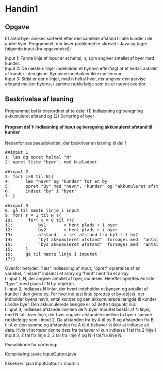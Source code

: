 # Handin1

## Opgave

Et antal byer ønskes sorteret efter den samlede afstand til alle kunder i de andre byer.
Programmet, der løser problemet er skrevet i Java og tager følgende input (fra opgavetekst):</br>

Input 1: Første linje af input er et heltal, n, som angiver antallet af byer med kunder.</br>
Input 2: De næste n linjer indeholder et bynavn efterfulgt af et heltal; antallet af kunder i den givne. Bynavne indeholder ikke mellemrum. </br>
Input 3: Sidst er der n linjer, med n heltal hver, der angiver den parvise afstand mellem byerne, i samme rækkefølge som de er nævnt ovenfor. </br>

## Beskrivelse af løsning

Programmet betår overordnet af to dele: (1) Indlæsning og beregning akkumuleret afstand og (2) Sortering af byer</br>


#### Program del 1: Indlæsning af input og beregning akkumuleret afstand til kunder
Nedenfor ses pseudokoden, der beskriver en løsning til del 1:
<pre>
##input 1
1: læs og opret heltal "N"
2: opret liste "byer", med N-pladser      

##input 2
3: for( i=0 til N){                       
4:      læs "navn" og "kunder" for en by
5:      opret "By" med "navn", "kunder" og "akkumuleret afstand"
6:      indsæt "By" i "byer"
7: }

##input 3
8: gå til næste linje i input
9: for( r = 1 til N ){                
10:      for( c = 0 til r){         
11:          by1       = hent plads r i byer
12:          by2       = hent plads c i byer
13:          afstand   = læs afstand fra by1 til by2
14:          "by1 akkumuleret afstand"  forsøges med  "antal kunder i b2"  mulipliceret med "afstand"
15:          "by2 akkumuleret afstand"  forsøges med  "antal kunder i b1"  mulipliceret med "afstand"
15:     }
16:     gå til næste linje i inputet
17:}
</pre>
Ovenfor betyder: "læs" indlæsning af input, "opret" oprettelse af en variabel, "indsæt" indsæt i et array og "hent" hent fra et array.</br>
I input 1, N, der angiver antallet af byer, indlæses. Herefter oprettes en liste "byer", med plads til N by-objekter.</br>
I input 2, indlæses N linjer, der hvert indeholder et bynavn og antallet af kunder i den givne by. For hver indlæst linje oprettes et by-objekt, der indholder byens navn, antal kunder og den akkumulerede længde til kunder i andre byer. Den akkumulerede længde er på dette tidspunkt nul.</br>
I input 3, indlæses afstande imellem de N byer. Inputtet består af N linjer, med N tal i hver linje, der hver angiver afstanden imellem to byer i samme rækkefølge som i input 2.
Da afstanden fra by A til by B og afstanden fra B til A er den samme og afstanden fra A til A behøver vi ikke at indlæse alt data.
Hvis vi sorterer denne data fra behøver vi kun indlæse 1 tal fra 2 linje i input 3, 2 tal fra linje 3, 3 tal fra linje 4 og N-1 tal fra linje N.



Pseudokode for sortering:



Kompilering:
javac InputOutput.java

Eksekver:
java InputOutput < input.in
